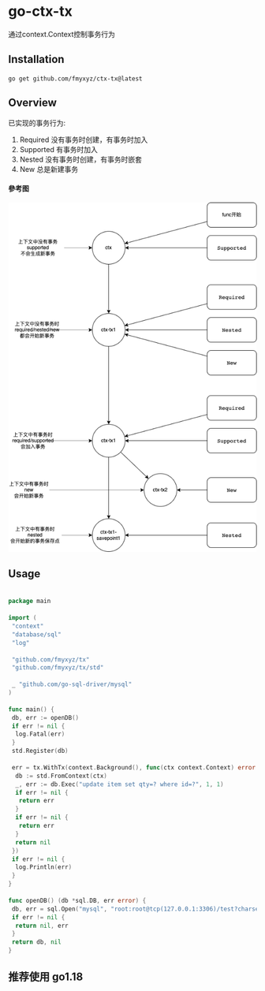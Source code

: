 # go-ctx-tx

通过context.Context控制事务行为

## Installation

    go get github.com/fmyxyz/ctx-tx@latest

## Overview

已实现的事务行为:

1. Required 没有事务时创建，有事务时加入
2. Supported 有事务时加入
3. Nested 没有事务时创建，有事务时嵌套
4. New 总是新建事务

#### 參考图

![參考图](./doc/ctx-tx-status.png)

## Usage

```go

package main

import (
 "context"
 "database/sql"
 "log"

 "github.com/fmyxyz/tx"
 "github.com/fmyxyz/tx/std"

 _ "github.com/go-sql-driver/mysql"
)

func main() {
 db, err := openDB()
 if err != nil {
  log.Fatal(err)
 }
 std.Register(db)

 err = tx.WithTx(context.Background(), func(ctx context.Context) error {
  db := std.FromContext(ctx)
  _, err := db.Exec("update item set qty=? where id=?", 1, 1)
  if err != nil {
   return err
  }
  if err != nil {
   return err
  }
  return nil
 })
 if err != nil {
  log.Println(err)
 }
}

func openDB() (db *sql.DB, err error) {
 db, err = sql.Open("mysql", "root:root@tcp(127.0.0.1:3306)/test?charset=utf8mb4&parseTime=true&loc=Local")
 if err != nil {
  return nil, err
 }
 return db, nil
}

```

## 推荐使用 go1.18
